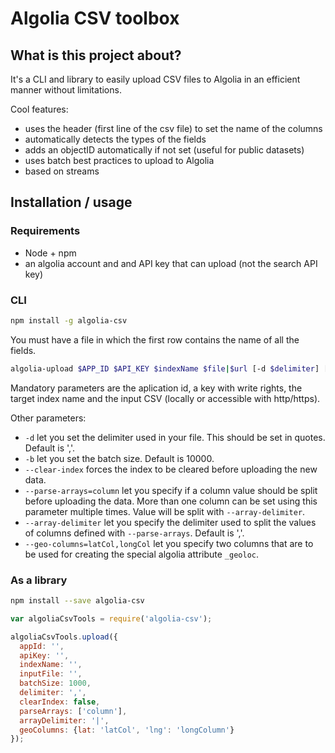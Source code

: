 # Algolia CSV toolbox

## What is this project about?

It's a CLI and library to easily upload CSV files to Algolia in an efficient manner
without limitations.

Cool features:
 - uses the header (first line of the csv file) to set the name of the columns
 - automatically detects the types of the fields
 - adds an objectID automatically if not set (useful for public datasets)
 - uses batch best practices to upload to Algolia
 - based on streams

## Installation / usage

### Requirements

 - Node + npm
 - an algolia account and and API key that can upload (not the search API key)

### CLI

```sh
npm install -g algolia-csv
```

You must have a file in which the first row contains the name of all the fields.

```sh
algolia-upload $APP_ID $API_KEY $indexName $file|$url [-d $delimiter] [-b $batchSizer] [--clear-index] [--parse-arrays=$column] [--array-delimiter=$delimiter] [--geo-columns=$latCol,$longCol]
```

Mandatory parameters are the aplication id, a key with write rights, the target index name and the input CSV (locally or accessible
with http/https).

Other parameters:
 - `-d` let you set the delimiter used in your file. This should be set in quotes. Default is ','.
 - `-b` let you set the batch size. Default is 10000.
 - `--clear-index` forces the index to be cleared before uploading the new data.
 - `--parse-arrays=column` let you specify if a column value should be split before uploading the data.
   More than one column can be set using this parameter multiple times. Value will be split with `--array-delimiter`.
 - `--array-delimiter` let you specify the delimiter used to split the values of columns defined with `--parse-arrays`. Default is ','.
 - `--geo-columns=latCol,longCol` let you specify two columns that are to  be used for creating the special algolia attribute `_geoloc`.

### As a library

```sh
npm install --save algolia-csv
```

```javascript
var algoliaCsvTools = require('algolia-csv');

algoliaCsvTools.upload({
  appId: '',
  apiKey: '',
  indexName: '',
  inputFile: '',
  batchSize: 1000,
  delimiter: ',',
  clearIndex: false,
  parseArrays: ['column'],
  arrayDelimiter: '|',
  geoColumns: {lat: 'latCol', 'lng': 'longColumn'}
});
```
